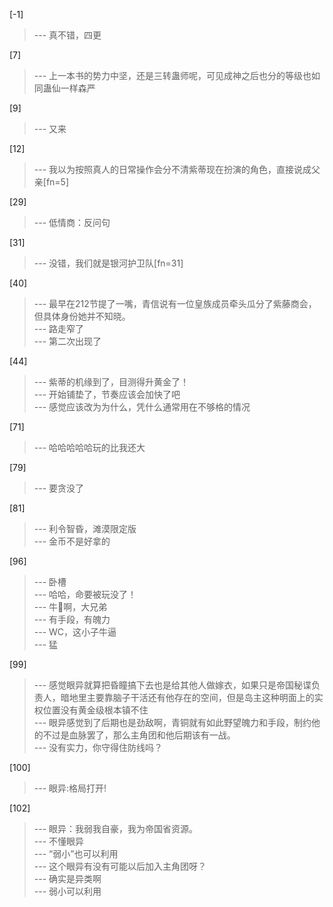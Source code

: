
[-1] 
>--- 真不错，四更<br>

[7] 
>--- 上一本书的势力中坚，还是三转蛊师呢，可见成神之后也分的等级也如同蛊仙一样森严<br>

[9] 
>--- 又来<br>

[12] 
>--- 我以为按照真人的日常操作会分不清紫蒂现在扮演的角色，直接说成父亲[fn=5]<br>

[29] 
>--- 低情商：反问句<br>

[31] 
>--- 没错，我们就是银河护卫队[fn=31]<br>

[40] 
>--- 最早在212节提了一嘴，青信说有一位皇族成员牵头瓜分了紫藤商会，但具体身份她并不知晓。<br>
>--- 路走窄了<br>
>--- 第二次出现了<br>

[44] 
>--- 紫蒂的机缘到了，目测得升黄金了！<br>
>--- 开始铺垫了，节奏应该会加快了吧<br>
>--- 感觉应该改为为什么，凭什么通常用在不够格的情况<br>

[71] 
>--- 哈哈哈哈哈玩的比我还大<br>

[79] 
>--- 要贪没了<br>

[81] 
>--- 利令智昏，滩漠限定版<br>
>--- 金币不是好拿的<br>

[96] 
>--- 卧槽<br>
>--- 哈哈，命要被玩没了！<br>
>--- 牛🐂啊，大兄弟<br>
>--- 有手段，有魄力<br>
>--- WC，这小子牛逼<br>
>--- 猛<br>

[99] 
>--- 感觉眼异就算把昏瞳搞下去也是给其他人做嫁衣，如果只是帝国秘谍负责人，暗地里主要靠脑子干活还有他存在的空间，但是岛主这种明面上的实权位置没有黄金级根本镇不住<br>
>--- 眼异感觉到了后期也是劲敌啊，青铜就有如此野望魄力和手段，制约他的不过是血脉罢了，那么主角团和他后期该有一战。<br>
>--- 没有实力，你守得住防线吗？<br>

[100] 
>--- 眼异:格局打开!<br>

[102] 
>--- 眼异：我弱我自豪，我为帝国省资源。<br>
>--- 不懂眼异<br>
>--- “弱小”也可以利用<br>
>--- 这个眼异有没有可能以后加入主角团呀？<br>
>--- 确实是异类啊<br>
>--- 弱小可以利用<br>
